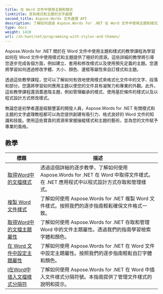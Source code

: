 ```yaml
---
title: 在 Word 文件中使用主題和樣式
linktitle: 具有樣式和主題的文字處理
second_title: Aspose.Words 文件處理 API
description: 了解如何透過 Aspose.Words for .NET 在 Word 文件中使用主題和樣式。透過逐步教學和 C# 程式碼範例，了解如何在 Word 文件中建立、套用和自訂樣式和主題。
type: docs
weight: 1410
url: /zh-hant/net/programming-with-styles-and-themes/
---
```

Aspose.Words for .NET 關於在 Word 文件中使用主題和樣式的教學課程為學習如何在 Word 文件中使用樣式和主題提供了極好的資源。這些詳細的教學將引導您逐步完成各個方面，例如建立、套用和修改樣式以及使用預先定義的主題。您還將學習如何透過修改字體、大小、顏色、邊框等屬性來自訂樣式和主題。

透過這些教學課程，您可以了解如何有效地使用樣式來格式化文件中的文字、段落和部分。您還將學習如何應用主題以使您的文件具有凝聚力和專業的外觀。此外，這些教學課程還涵蓋進階主題，例如管理繼承的樣式、使用基於條件的樣式以及以程式設計方式修改樣式。

無論您是初學者還是經驗豐富的開發人員，Aspose.Words for .NET 有關樣式和主題的文字處理教程都可以為您提供創建有吸引力、格式良好的 Word 文件的知識和技能。使用這些寶貴的資源來掌握操縱樣式和主題的藝術，並為您的文件賦予專業的風格。

 ## 教學
| 標題 | 描述 |
| --- | --- |
| [取得Word中的文檔樣式](./access-styles/) | 透過這個詳細的逐步教學，了解如何使用 Aspose.Words for .NET 在 Word 中取得文件樣式。在 .NET 應用程式中以程式設計方式存取和管理樣式。 |
| [複製 Word 文件樣式](./copy-styles/) | 了解如何使用 Aspose.Words for .NET 複製 Word 文件樣式。按照我們的逐步指南輕鬆確保文件格式一致。 |
| [取得Word中的文檔主題屬性](./get-theme-properties/) | 了解如何使用 Aspose.Words for .NET 存取和管理 Word 中的文件主題屬性。透過我們的指南學習檢索字體和顏色。 |
| [在 Word 文件中設定主題屬性](./set-theme-properties/) | 了解如何使用 Aspose.Words for .NET 在 Word 文件中設定主題屬性。按照我們的逐步指南輕鬆自訂字體和顏色。 |
| [I在Word中插入文檔樣式分隔符](./insert-style-separator/) | 了解如何使用 Aspose.Words for .NET 在 Word 中插入文件樣式分隔符號。本指南提供了管理文件樣式的說明和提示。 |